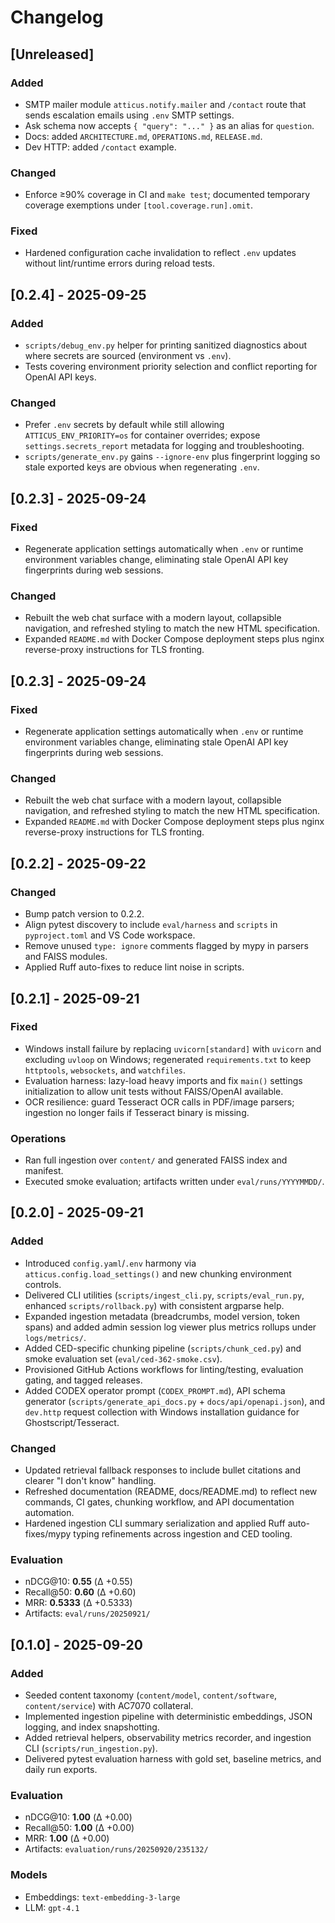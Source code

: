 # Changelog

## [Unreleased]

### Added

- SMTP mailer module `atticus.notify.mailer` and `/contact` route that sends escalation emails using `.env` SMTP settings.
- Ask schema now accepts `{ "query": "..." }` as an alias for `question`.
- Docs: added `ARCHITECTURE.md`, `OPERATIONS.md`, `RELEASE.md`.
- Dev HTTP: added `/contact` example.

### Changed

- Enforce ≥90% coverage in CI and `make test`; documented temporary coverage exemptions under `[tool.coverage.run].omit`.

### Fixed

- Hardened configuration cache invalidation to reflect `.env` updates without lint/runtime errors during reload tests.

## [0.2.4] - 2025-09-25

### Added

- `scripts/debug_env.py` helper for printing sanitized diagnostics about where secrets are sourced (environment vs `.env`).
- Tests covering environment priority selection and conflict reporting for OpenAI API keys.

### Changed

- Prefer `.env` secrets by default while still allowing `ATTICUS_ENV_PRIORITY=os` for container overrides; expose `settings.secrets_report` metadata for logging and troubleshooting.
- `scripts/generate_env.py` gains `--ignore-env` plus fingerprint logging so stale exported keys are obvious when regenerating `.env`.

## [0.2.3] - 2025-09-24

### Fixed

- Regenerate application settings automatically when `.env` or runtime environment variables change, eliminating stale OpenAI API
  key fingerprints during web sessions.

### Changed

- Rebuilt the web chat surface with a modern layout, collapsible navigation, and refreshed styling to match the new HTML
  specification.
- Expanded `README.md` with Docker Compose deployment steps plus nginx reverse-proxy instructions for TLS fronting.

## [0.2.3] - 2025-09-24

### Fixed

- Regenerate application settings automatically when `.env` or runtime environment variables change, eliminating stale OpenAI API
  key fingerprints during web sessions.

### Changed

- Rebuilt the web chat surface with a modern layout, collapsible navigation, and refreshed styling to match the new HTML
  specification.
- Expanded `README.md` with Docker Compose deployment steps plus nginx reverse-proxy instructions for TLS fronting.

## [0.2.2] - 2025-09-22

### Changed

- Bump patch version to 0.2.2.
- Align pytest discovery to include `eval/harness` and `scripts` in `pyproject.toml` and VS Code workspace.
- Remove unused `type: ignore` comments flagged by mypy in parsers and FAISS modules.
- Applied Ruff auto-fixes to reduce lint noise in scripts.

## [0.2.1] - 2025-09-21

### Fixed

- Windows install failure by replacing `uvicorn[standard]` with `uvicorn` and excluding `uvloop` on Windows; regenerated `requirements.txt` to keep `httptools`, `websockets`, and `watchfiles`.
- Evaluation harness: lazy-load heavy imports and fix `main()` settings initialization to allow unit tests without FAISS/OpenAI available.
- OCR resilience: guard Tesseract OCR calls in PDF/image parsers; ingestion no longer fails if Tesseract binary is missing.

### Operations

- Ran full ingestion over `content/` and generated FAISS index and manifest.
- Executed smoke evaluation; artifacts written under `eval/runs/YYYYMMDD/`.

## [0.2.0] - 2025-09-21

### Added

- Introduced `config.yaml`/`.env` harmony via `atticus.config.load_settings()` and new chunking environment controls.
- Delivered CLI utilities (`scripts/ingest_cli.py`, `scripts/eval_run.py`, enhanced `scripts/rollback.py`) with consistent argparse help.
- Expanded ingestion metadata (breadcrumbs, model version, token spans) and added admin session log viewer plus metrics rollups under `logs/metrics/`.
- Added CED-specific chunking pipeline (`scripts/chunk_ced.py`) and smoke evaluation set (`eval/ced-362-smoke.csv`).
- Provisioned GitHub Actions workflows for linting/testing, evaluation gating, and tagged releases.
- Added CODEX operator prompt (`CODEX_PROMPT.md`), API schema generator (`scripts/generate_api_docs.py` + `docs/api/openapi.json`), and `dev.http` request collection with Windows installation guidance for Ghostscript/Tesseract.

### Changed

- Updated retrieval fallback responses to include bullet citations and clearer "I don't know" handling.
- Refreshed documentation (README, docs/README.md) to reflect new commands, CI gates, chunking workflow, and API documentation automation.
- Hardened ingestion CLI summary serialization and applied Ruff auto-fixes/mypy typing refinements across ingestion and CED tooling.

### Evaluation

- nDCG@10: **0.55** (Δ +0.55)
- Recall@50: **0.60** (Δ +0.60)
- MRR: **0.5333** (Δ +0.5333)
- Artifacts: `eval/runs/20250921/`

## [0.1.0] - 2025-09-20

### Added

- Seeded content taxonomy (`content/model`, `content/software`, `content/service`) with AC7070 collateral.
- Implemented ingestion pipeline with deterministic embeddings, JSON logging, and index snapshotting.
- Added retrieval helpers, observability metrics recorder, and ingestion CLI (`scripts/run_ingestion.py`).
- Delivered pytest evaluation harness with gold set, baseline metrics, and daily run exports.

### Evaluation

- nDCG@10: **1.00** (Δ +0.00)
- Recall@50: **1.00** (Δ +0.00)
- MRR: **1.00** (Δ +0.00)
- Artifacts: `evaluation/runs/20250920/235132/`

### Models

- Embeddings: `text-embedding-3-large`
- LLM: `gpt-4.1`
